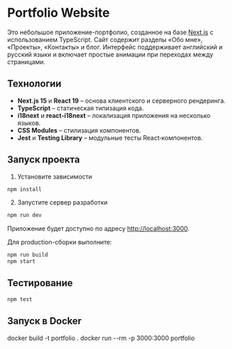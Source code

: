# Portfolio Website

Это небольшое приложение-портфолио, созданное на базе [Next.js](https://nextjs.org/) с использованием TypeScript. Сайт содержит разделы «Обо мне», «Проекты», «Контакты» и блог. Интерфейс поддерживает английский и русский языки и включает простые анимации при переходах между страницами.

## Технологии

- **Next.js 15** и **React 19** – основа клиентского и серверного рендеринга.
- **TypeScript** – статическая типизация кода.
- **i18next** и **react-i18next** – локализация приложения на несколько языков.
- **CSS Modules** – стилизация компонентов.
- **Jest** и **Testing Library** – модульные тесты React‑компонентов.

## Запуск проекта

1. Установите зависимости

```bash
npm install
```

2. Запустите сервер разработки

```bash
npm run dev
```

Приложение будет доступно по адресу [http://localhost:3000](http://localhost:3000).

Для production-сборки выполните:

```bash
npm run build
npm start
```

## Тестирование

```bash
npm test
```

## Запуск в Docker

docker build -t portfolio .
docker run --rm -p 3000:3000 portfolio

